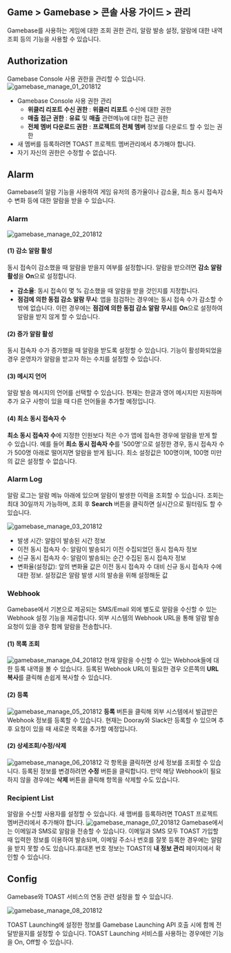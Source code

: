 ## Game > Gamebase > 콘솔 사용 가이드 >  관리

Gamebase를 사용하는 게임에 대한 조회 권한 관리, 알람 발송 설정, 알람에 대한 내역 조회 등의 기능을 사용할 수 있습니다.



## Authorization

Gamebase Console 사용 권한을 관리할 수 있습니다.
![gamebase_manage_01_201812](https://static.toastoven.net/prod_gamebase/gamebase_manage_01_202003.png)

* Gamebase Console 사용 권한 관리
  * **위클리 리포트 수신 권한** : **위클리 리포트** 수신에 대한 권한
  * **매출 접근 권한** : **유료** 및 **매출** 관련메뉴에 대한 접근 권한
  * **전체 멤버 다운로드 권한** : **프로젝트의 전체 멤버** 정보를 다운로드 할 수 있는 권한
* 새 멤버를 등록하려면 TOAST 프로젝트 멤버관리에서 추가해야 합니다.
* 자기 자신의 권한은 수정할 수 없습니다.


## Alarm

Gamebase의 알람 기능을 사용하여 게임 유저의 증가율이나 감소율, 최소 동시 접속자 수 변화 등에 대한 알람을 받을 수 있습니다.

### Alarm

![gamebase_manage_02_201812](https://static.toastoven.net/prod_gamebase/gamebase_manage_02_201812.png)

#### (1) 감소 알람 활성
동시 접속이 감소했을 때 알람을 받을지 여부를 설정합니다. 알람을 받으려면 **감소 알람 활성**을 **On**으로 설정합니다.

- **감소율**: 동시 접속이 몇 % 감소했을 때 알람을 받을 것인지를 지정합니다.
- **점검에 의한 동접 감소 알람 무시**: 앱을 점검하는 경우에는 동시 접속 수가 감소할 수밖에 없습니다.
  이런 경우에는 **점검에 의한 동접 감소 알람 무시**를 **On**으로 설정하여 알람을 받지 않게 할 수 있습니다.

#### (2) 증가 알람 활성
동시 접속자 수가 증가했을 때 알람을 받도록 설정할 수 있습니다.
기능이 활성화되었을 경우 운영자가 알람을 받고자 하는 수치를 설정할 수 있습니다.

#### (3) 메시지 언어
알람 발송 메시지의 언어를 선택할 수 있습니다. 현재는 한글과 영어 메시지만 지원하며 추가 요구 사항이 있을 때 다른 언어들을 추가할 예정입니다.

#### (4) 최소 동시 접속자 수
**최소 동시 접속자 수**에 지정한 인원보다 적은 수가 앱에 접속한 경우에 알람을 받게 할 수 있습니다. 예를 들어 **최소 동시 접속자 수**를 '500명'으로 설정한 경우, 동시 접속자 수가 500명 아래로 떨어지면 알람을 받게 됩니다. 최소 설정값은 100명이며, 100명 미만의 값은 설정할 수 없습니다.

### Alarm Log

알람 로그는 알람 메뉴 아래에 있으며 알람이 발생한 이력을 조회할 수 있습니다.
조회는 최대 30일까지 가능하며, 조회 후 **Search** 버튼을 클릭하면 실시간으로 필터링도 할 수 있습니다.

![gamebase_manage_03_201812](https://static.toastoven.net/prod_gamebase/gamebase_manage_03_201812.png)

- 발생 시간: 알람이 발송된 시간 정보
- 이전 동시 접속자 수: 알람이 발송되기 이전 수집되었던 동시 접속자 정보
- 신규 동시 접속자 수: 알람이 발송되는 순간 수집된 동시 접속자 정보
- 변화율(설정값): 앞의 변화율 값은 이전 동시 접속자 수 대비 신규 동시 접속자 수에 대한 정보. 설정값은 알람 발생 시의 발송을 위해 설정해둔 값

### Webhook
Gamebase에서 기본으로 제공되는 SMS/Email 외에 별도로 알람을 수신할 수 있는 Webhook 설정 기능을 제공합니다.
외부 시스템의 Webhook URL을 통해 알람 발송 요청이 있을 경우 함께 알람을 전송합니다.

#### (1) 목록 조회
![gamebase_manage_04_201812](https://static.toastoven.net/prod_gamebase/gamebase_manage_04_201812.png)
현재 알람을 수신할 수 있는 Webhook들에 대한 등록 내역을 볼 수 있습니다.
등록된 Webhook URL이 필요한 경우 오른쪽의 **URL 복사**를 클릭해 손쉽게 복사할 수 있습니다.

#### (2) 등록
![gamebase_manage_05_201812](https://static.toastoven.net/prod_gamebase/gamebase_manage_05_201812.png)
**등록** 버튼을 클릭해 외부 시스템에서 발급받은 Webhook 정보를 등록할 수 있습니다.
현재는 Dooray와 Slack만 등록할 수 있으며 추후 요청이 있을 때 새로운 목록을 추가할 예정입니다.

#### (2) 상세조회/수정/삭제
![gamebase_manage_06_201812](https://static.toastoven.net/prod_gamebase/gamebase_manage_06_201812.png)
각 항목을 클릭하면 상세 정보를 조회할 수 있습니다.
등록된 정보를 변경하려면 **수정** 버튼을 클릭합니다. 만약 해당 Webhook이 필요하지 않을 경우에는 **삭제** 버튼을 클릭해 항목을 삭제할 수도 있습니다.

### Recipient List

알람을 수신할 사용자를 설정할 수 있습니다. 새 맴버를 등록하려면 TOAST 프로젝트 멤버관리에서 추가해야  합니다.
![gamebase_manage_07_201812](https://static.toastoven.net/prod_gamebase/gamebase_manage_07_201812.png)
Gamebase에서는 이메일과 SMS로 알람을 전송할 수 있습니다.
이메일과 SMS 모두 TOAST 가입할 때 입력한 정보를 이용하여 발송되며, 이메일 주소나 번호를 잘못 등록한 경우에는 알람을 받지 못할 수도 있습니다.휴대폰 번호 정보는 TOAST의 **내 정보 관리** 페이지에서 확인할 수 있습니다.


## Config

Gamebase와 TOAST 서비스의 연동 관련 설정을 할 수 있습니다.

![gamebase_manage_08_201812](https://static.toastoven.net/prod_gamebase/gamebase_manage_08_201812.png)

TOAST Launching에 설정한 정보를 Gamebase Launching API 호출 시에 함께 전달받을지를 설정할 수 있습니다. TOAST Launching 서비스를 사용하는 경우에만 기능을 On, Off할 수 있습니다.
